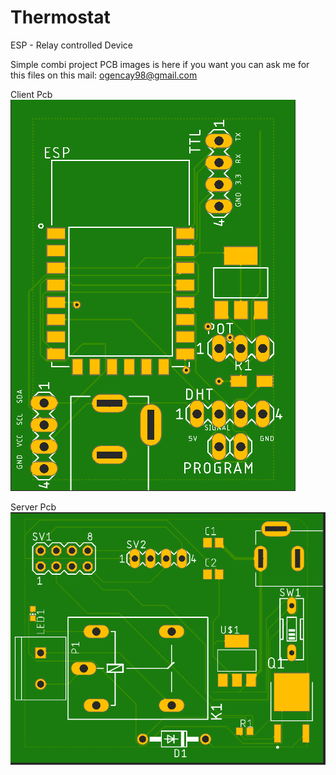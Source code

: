 # Thermostat
ESP - Relay controlled Device


Simple combi project
PCB images is here if you want you can ask me for this files on this mail:
ogencay98@gmail.com


Client Pcb
![Client Pcb](/client.png)

Server Pcb
![Server Pcb](/server.png)
